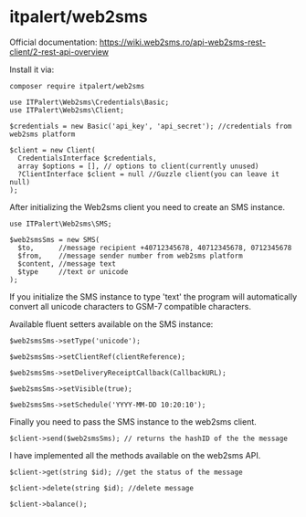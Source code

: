 # itpalert/web2sms

Official documentation: https://wiki.web2sms.ro/api-web2sms-rest-client/2-rest-api-overview

Install it via:
```
composer require itpalert/web2sms
```


```
use ITPalert\Web2sms\Credentials\Basic;
use ITPalert\Web2sms\Client;

$credentials = new Basic('api_key', 'api_secret'); //credentials from web2sms platform

$client = new Client(
  CredentialsInterface $credentials,
  array $options = [], // options to client(currently unused)
  ?ClientInterface $client = null //Guzzle client(you can leave it null)
); 
```
After initializing the Web2sms client you need to create an SMS instance.
```
use ITPalert\Web2sms\SMS;

$web2smsSms = new SMS(
  $to,      //message recipient +40712345678, 40712345678, 0712345678
  $from,    //message sender number from web2sms platform
  $content, //message text
  $type     //text or unicode
);
```

If you initialize the SMS instance to type 'text' the program will automatically convert all unicode characters to GSM-7 compatible characters.

Available fluent setters available on the SMS instance:

```
$web2smsSms->setType('unicode');

$web2smsSms->setClientRef(clientReference);

$web2smsSms->setDeliveryReceiptCallback(CallbackURL);

$web2smsSms->setVisible(true);

$web2smsSms->setSchedule('YYYY-MM-DD 10:20:10');
```

Finally you need to pass the SMS instance to the web2sms client.
```
$client->send($web2smsSms); // returns the hashID of the the message
```

I have implemented all the methods available on the web2sms API.
```
$client->get(string $id); //get the status of the message

$client->delete(string $id); //delete message

$client->balance();
```

